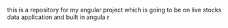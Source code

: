 this is a repository for my angular project which is going to be on live stocks data application and  built in angula r
